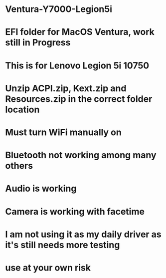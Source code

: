 # Ventura-Y7000-Legion5i
# EFI folder for MacOS Ventura, work still in Progress
# This is for Lenovo Legion 5i 10750
# Unzip ACPI.zip, Kext.zip and Resources.zip in the correct folder location
# Must turn WiFi manually on
# Bluetooth not working among many others
# Audio is working
# Camera is working with facetime
# I am not using it as my daily driver as it's still needs more testing
# use at your own risk
